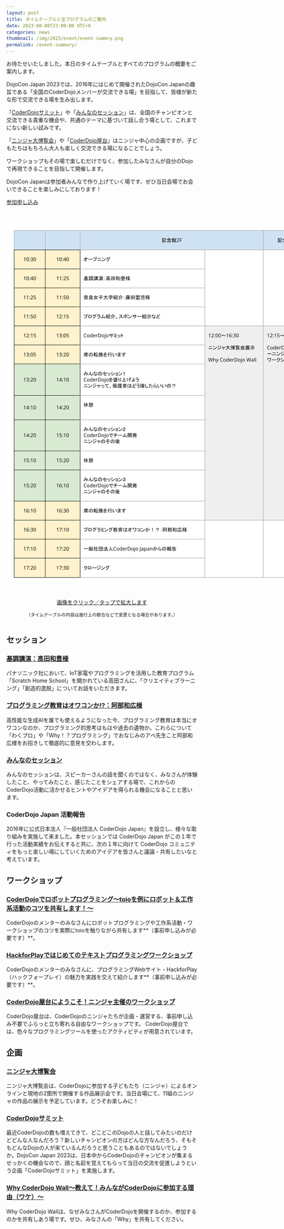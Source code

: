```yaml
---
layout: post
title: タイムテーブルと全プログラムのご案内
date: 2023-08-08T23:00:00 UTC+9
categories: news
thumbnail: /img/2023/event/event-summry.png
permalink: /event-summary/
---
```

お待たせいたしました。本日のタイムテーブルとすべてのプログラムの概要をご案内します。

DojoCon Japan 2023では、2016年にはじめて開催されたDojoCon Japanの趣旨である「全国のCoderDojoメンバーが交流できる場」を目指して、皆様が新たな形で交流できる場を生み出します。

「[CoderDojoサミット](/coderdojo-summit/)」や「[みんなのセッション](/posts/minna-no-session/)」は、全国のチャンピオンと交流できる貴重な機会や、共通のテーマに基づいて話し合う場として、これまでにない新しい試みです。

「[ニンジャ大博覧会](/expo/)」や「[CoderDojo屋台](/coderdojo-yatai/)」はニンジャ中心の企画ですが、子どもたちはもちろん大人も楽しく交流できる場になることでしょう。

ワークショップもその場で楽しむだけでなく、参加したみなさんが自分のDojoで再現できることを目指して開催します。

DojoCon Japanは参加者みんなで作り上げていく場です、ぜひ当日会場でお会いできることを楽しみにしております！

<div class='entry'>
    <a href="/registration/" class="button" rel="noopener" target="_blank">参加申し込み</a>
</div>

<div style="margin: 3em auto;">
    <a href='/img/2023/event/time-table.png' target='_blank'>
        <img src="/img/2023/event/time-table.png" alt="画像をクリック／タップで拡大します" style="margin-bottom: 1em; max-width:none;">
        <p style="text-align:center;">画像をクリック／タップで拡大します</p>
    </a>
        <p style="text-align:center;font-size:smaller;">（タイムテーブルの内容は進行上の都合などで変更となる場合があります。）</p>
</div>

## セッション
### [基調講演：高田和豊様](/posts/keynote/)
パナソニック社において、IoT家電やプログラミングを活用した教育プログラム「Scratch Home School」を開かれている高田さんに、「クリエイティブラーニング」「創造的逸脱」についてお話をいただきます。

### [プログラミング教育はオワコンか!?：阿部和広様](/posts/owakon/)
高性能な生成AIを誰でも使えるようになった今、プログラミング教育は本当にオワコンなのか、プログラミング的思考はもはや過去の遺物か。これらについて「わくプロ」や「Why！？プログラミング」でおなじみのアベ先生こと阿部和広様をお招きして徹底的に意見を交わします。

### [みんなのセッション](/posts/minna-no-session/)
みんなのセッションは、スピーカーさんの話を聞くのではなく、みなさんが体験したこと、やってみたこと、感じたことをシェアする場で、これからのCoderDojo活動に活かせるヒントやアイデアを得られる機会になることと思います。

### CoderDojo Japan 活動報告
2016年に公式日本法人『一般社団法人 CoderDojo Japan』を設立し、様々な取り組みを実施して来ました。本セッションでは CoderDojo Japan がこの１年で行った活動実績をお伝えすると共に、次の１年に向けて CoderDojo コミュニティをもっと楽しい場にしていくためのアイデアを皆さんと議論・共有したいなと考えています。

## ワークショップ
### [CoderDojoでロボットプログラミング～toioを例にロボット＆工作系活動のコツを共有します！～](/toio-workshop/)
CoderDojoのメンターのみなさんにロボットプログラミングや工作系活動・ワークショップのコツを実際にtoioを触りながら共有します**（事前申し込みが必要です）**。

### [HackforPlayではじめてのテキストプログラミングワークショップ](/hfp-workshop/)
CoderDojoのメンターのみなさんに、プログラミングWebサイト・HackforPlay（ハックフォープレイ）の魅力を実践を交えて紹介します**（事前申し込みが必要です）**。

### [CoderDojo屋台にようこそ！ニンジャ主催のワークショップ](/coderdojo-yatai/)
CoderDojo屋台は、CoderDojoのニンジャたちが企画・運営する、事前申し込み不要でふらっと立ち寄れる自由なワークショップです。 CoderDojo屋台では、色々なプログラミングツールを使ったアクティビティが用意されています。

## 企画
### [ニンジャ大博覧会](/expo/)
ニンジャ大博覧会は、CoderDojoに参加する子どもたち（ニンジャ）によるオンラインと現地の2箇所で開催する作品展示会です。当日会場にて、11組のニンジャの作品の展示を予定しています。どうぞお楽しみに！

### [CoderDojoサミット](/coderdojo-summit/)
最近CoderDojoの数も増えてきて、どこどこのDojoの人と話してみたいのだけどどんな人なんだろう？新しいチャンピオンの方はどんな方なんだろう、そもそもどんなDojoの人が来ているんだろうと思うこともあるのではないでしょうか。DojoCon Japan 2023は、日本中からCoderDojoのチャンピオンが集まるせっかくの機会なので、顔と名前を覚えてもらって当日の交流を促進しようという企画「CoderDojoサミット」を実施します。

### [Why CoderDojo Wall〜教えて！みんながCoderDojoに参加する理由（ワケ）〜](/why-coderdojo-wall/)
Why CoderDojo Wallは、なぜみなさんがCoderDojoを開催するのか、参加するのかを共有しあう場です。ぜひ、みなさんの「Why」を共有してください。
